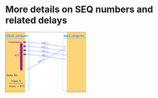 # More details on SEQ numbers and related delays

<img src="https://github.com/WollfieGitHub/CompNetResources/blob/master/resources/img/good_scheme_HTTP_window.png?raw=true" alt="http_window" width="50%"/>
